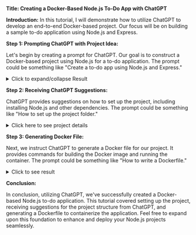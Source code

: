 **Title: Creating a Docker-Based Node.js To-Do App with ChatGPT**

**Introduction:**
In this tutorial, I will demonstrate how to utilize ChatGPT to develop an end-to-end Docker-based project. Our focus will be on building a sample to-do application using Node.js and Express.

**Step 1: Prompting ChatGPT with Project Idea:**

Let's begin by creating a prompt for ChatGPT. Our goal is to construct a Docker-based project using Node.js for a to-do application. The prompt could be something like "Create a to-do app using Node.js and Express."

<details>
  <summary>Click to expand/collapse Result</summary>
Certainly! Creating a basic to-do app using Node.js and Express involves setting up a simple server, handling routes, and interacting with a data source (in this case, we'll use an array to store tasks). Below is a step-by-step guide:

1. **Setup Project:**
   - Create a new folder for your project and navigate into it using the terminal.
   - Run `npm init -y` to initialize a new Node.js project. This will create a `package.json` file.

2. **Install Dependencies:**
   - Install Express by running `npm install express`.
   - Install a templating engine (we'll use EJS) by running `npm install ejs`.

3. **Create Project Structure:**
   - Create a file named `app.js` for your main application.
   - Create a `views` folder to store your EJS templates.

4. **Setup Express:**
   - Open `app.js` and set up your Express application.

   ```javascript
   const express = require('express');
   const app = express();
   const port = 3000;

   // Set up EJS as the view engine
   app.set('view engine', 'ejs');

   // Body parser middleware
   app.use(express.urlencoded({ extended: true }));

   // Array to store tasks
   const tasks = [];

   // Routes
   app.get('/', (req, res) => {
       res.render('index', { tasks: tasks });
   });

   app.post('/addTask', (req, res) => {
       const task = req.body.task;
       tasks.push(task);
       res.redirect('/');
   });

   // Start server
   app.listen(port, () => {
       console.log(`Server is running at http://localhost:${port}`);
   });
   ```

5. **Create EJS Templates:**
   - Inside the `views` folder, create a file named `index.ejs`.

   ```html
   <!-- views/index.ejs -->
   <!DOCTYPE html>
   <html lang="en">
   <head>
       <meta charset="UTF-8">
       <meta name="viewport" content="width=device-width, initial-scale=1.0">
       <title>To-Do App</title>
   </head>
   <body>
       <h1>To-Do App</h1>
       <form action="/addTask" method="post">
           <input type="text" name="task" required>
           <button type="submit">Add Task</button>
       </form>
       <ul>
           <% tasks.forEach(task => { %>
               <li><%= task %></li>
           <% }); %>
       </ul>
   </body>
   </html>
   ```

6. **Run Your App:**
   - Execute `node app.js` in the terminal.
   - Open your browser and visit `http://localhost:3000`.

You now have a simple to-do app using Node.js and Express. You can add tasks through the form, and they will be displayed on the main page. Note that this example uses an in-memory array to store tasks, and it does not persist data between server restarts. For a more robust solution, you could use a database like MongoDB or integrate a file system for data storage.

</details>

**Step 2: Receiving ChatGPT Suggestions:**

ChatGPT provides suggestions on how to set up the project, including installing Node.js and other dependencies. The prompt could be something like "How to set up the project folder."

<details>
  <summary>Click here to see project details</summary>

  Your project folder structure should now look like this:

  todo-app/
  ├── node_modules/
  ├── views/
  │   └── index.ejs
  ├── app.js
  └── package.json

</details>

**Step 3: Generating Docker File:**

Next, we instruct ChatGPT to generate a Docker file for our project. It provides commands for building the Docker image and running the container. The prompt could be something like "How to write a Dockerfile."

<details>
    <summary>Click to see result</summary>
Certainly! Below are the updated instructions for creating a Dockerfile for a Node.js and Express to-do app:

1. **Create a New File:**
   Open your preferred text editor and create a new file named `Dockerfile`. Make sure there is no file extension.

2. **Define the Base Image:**
   Start by specifying the base image for your Docker image. This is the starting point for your container.

   ```Dockerfile
   FROM node:14
   ```

   Replace `14` with the desired version of the Node.js base image.

3. **Set the Working Directory:**
   Define

 the working directory inside the container where your application will reside.

   ```Dockerfile
   WORKDIR /app
   ```

4. **Copy Files into the Image:**
   Copy the `package.json` and `package-lock.json` files to the working directory inside the container.

   ```Dockerfile
   COPY package*.json ./
   ```

   This assumes that your Dockerfile is in the same directory as the files you want to copy.

5. **Install Dependencies:**
   If your application requires any dependencies, install them using the appropriate package manager. In the case of Node.js, you can use npm.

   ```Dockerfile
   RUN npm install --production
   ```

   Adjust the commands based on your application's requirements.

6. **Copy the Rest of the Application Code:**
   Copy the remaining files from your local machine to the working directory inside the container.

   ```Dockerfile
   COPY . .
   ```

7. **Expose Ports (Optional):**
   If your application exposes any ports, use the `EXPOSE` instruction.

   ```Dockerfile
   EXPOSE 3000
   ```

8. **Define the Command to Run:**
   Specify the command to run when the container starts. For a Node.js application, use the CMD instruction.

   ```Dockerfile
   CMD ["node", "app.js"]
   ```

   Replace `"node", "app.js"` with the actual command for your application.

9. **Save and Build:**
   Save the Dockerfile and build the Docker image using the following command:

   ```bash
   docker build -t your-image-name .
   ```

   Replace `your-image-name` with a suitable name for your Docker image.

That's the basic structure for a Dockerfile tailored to a Node.js and Express to-do app. Customize it based on the specific requirements of your application.

</details>

**Conclusion:**

In conclusion, utilizing ChatGPT, we've successfully created a Docker-based Node.js to-do application. This tutorial covered setting up the project, receiving suggestions for the project structure from ChatGPT, and generating a Dockerfile to containerize the application. Feel free to expand upon this foundation to enhance and deploy your Node.js projects seamlessly.